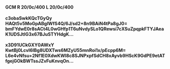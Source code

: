 #### GCM R 20/0c/400 L 20/0c/400
**c3obaSwkKQcTGyQy**<br/>**HAQt5v5MoGpABgIWfS4Q/6J/sd2+8n9BAiN4tPa8gJ0=**<br/>**bmFYdwE0r8sACt4L0wGHfp1T6uNvdySLo1QRewsi7cXSuZpqpkFTYJAeaK1UDSJtIG3x67BJuSTYHdgK...**<br/><br/>
**x3D91UCkGXY0AWxY**<br/>**KwtBj0LcvI6IBg8UDXTws6MZyU55mnRoi1x/pEcpp6M=**<br/>**L6e4vNfsu+2Nf1E0XdwKWl8c8SJNPxpfSdCH8xAyvb9HScK9GdPE9etATfgejGOkBWTssJZvFuKnvqOn...**